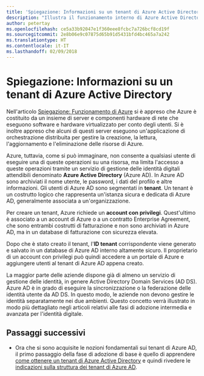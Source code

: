 ```yaml
---
title: 'Spiegazione: Informazioni su un tenant di Azure Active Directory'
description: "Illustra il funzionamento interno di Azure Active Directory per fornire l'identità come servizio (IDaaS) in Azure"
author: petertay
ms.openlocfilehash: ce5a33b92047e1f360eee8fcbc7a726bcf8cd19f
ms.sourcegitcommit: 2e8b06e9c07875d65b91d5431bfd4bc465a7a242
ms.translationtype: HT
ms.contentlocale: it-IT
ms.lasthandoff: 02/09/2018
---
```

# <a name="explainer-what-is-an-azure-active-directory-tenant"></a>Spiegazione: Informazioni su un tenant di Azure Active Directory

Nell'articolo [Spiegazione: Funzionamento di Azure](azure-explainer.md) si è appreso che Azure è costituito da un insieme di server e componenti hardware di rete che eseguono software e hardware virtualizzato per conto degli utenti. Si è inoltre appreso che alcuni di questi server eseguono un'applicazione di orchestrazione distribuita per gestire la creazione, la lettura, l'aggiornamento e l'eliminazione delle risorse di Azure.

Azure, tuttavia, come si può immaginare, non consente a qualsiasi utente di eseguire una di queste operazioni su una risorsa, ma limita l'accesso a queste operazioni tramite un servizio di gestione delle identità digitali attendibili denominato **Azure Active Directory** (Azure AD). In Azure AD sono archiviati il nome utente, le password, i dati del profilo e altre informazioni. Gli utenti di Azure AD sono segmentati in **tenant**. Un tenant è un costrutto logico che rappresenta un'istanza sicura e dedicata di Azure AD, generalmente associata a un'organizzazione.

Per creare un tenant, Azure richiede un **account con privilegi**. Quest'ultimo è associato a un account di Azure o a un contratto Enterprise Agreement, che sono entrambi costrutti di fatturazione e non sono archiviati in Azure AD, ma in un database di fatturazione con sicurezza elevata. 

Dopo che è stato creato il tenant, l'**ID tenant** corrispondente viene generato e salvato in un database di Azure AD interno altamente sicuro. Il proprietario di un account con privilegi può quindi accedere a un portale di Azure e aggiungere utenti al tenant di Azure AD appena creato. 

La maggior parte delle aziende dispone già di almeno un servizio di gestione delle identità, in genere Active Directory Domain Services (AD DS). Azure AD è in grado di eseguire la sincronizzazione o la federazione delle identità utente da AD DS. In questo modo, le aziende non devono gestire le identità separatamente nei due ambienti. Questo concetto verrà illustrato in modo più dettagliato negli articoli relativi alle fasi di adozione intermedia e avanzata per l'identità digitale.

## <a name="next-steps"></a>Passaggi successivi

* Ora che si sono acquisite le nozioni fondamentali sui tenant di Azure AD, il primo passaggio della fase di adozione di base è quello di apprendere [come ottenere un tenant di Azure Active Directory][how-to-get-aad-tenant] e quindi rivedere le [indicazioni sulla struttura dei tenant di Azure AD](tenant.md).

<!-- Links -->
[how-to-get-aad-tenant]: /azure/active-directory/develop/active-directory-howto-tenant?toc=/azure/architecture/cloud-adoption-guide/toc.json